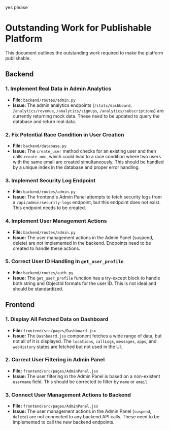 yes please
# Outstanding Work for Publishable Platform

This document outlines the outstanding work required to make the platform publishable.

## Backend

### 1. Implement Real Data in Admin Analytics

*   **File:** `backend/routes/admin.py`
*   **Issue:** The admin analytics endpoints (`/stats/dashboard`, `/analytics/revenue`, `/analytics/signups`, `/analytics/subscriptions`) are currently returning mock data. These need to be updated to query the database and return real data.

### 2. Fix Potential Race Condition in User Creation

*   **File:** `backend/database.py`
*   **Issue:** The `create_user` method checks for an existing user and then calls `create_one`, which could lead to a race condition where two users with the same email are created simultaneously. This should be handled by a unique index in the database and proper error handling.

### 3. Implement Security Log Endpoint

*   **File:** `backend/routes/admin.py`
*   **Issue:** The frontend's Admin Panel attempts to fetch security logs from a `/api/admin/security-logs` endpoint, but this endpoint does not exist. This endpoint needs to be created.

### 4. Implement User Management Actions

*   **File:** `backend/routes/admin.py`
*   **Issue:** The user management actions in the Admin Panel (suspend, delete) are not implemented in the backend. Endpoints need to be created to handle these actions.

### 5. Correct User ID Handling in `get_user_profile`

*   **File:** `backend/routes/auth.py`
*   **Issue:** The `get_user_profile` function has a try-except block to handle both string and ObjectId formats for the user ID. This is not ideal and should be standardized.

## Frontend

### 1. Display All Fetched Data on Dashboard

*   **File:** `frontend/src/pages/Dashboard.jsx`
*   **Issue:** The `Dashboard.jsx` component fetches a wide range of data, but not all of it is displayed. The `locations`, `callLogs`, `messages`, `apps`, and `webHistory` states are fetched but not used in the UI.

### 2. Correct User Filtering in Admin Panel

*   **File:** `frontend/src/pages/AdminPanel.jsx`
*   **Issue:** The user filtering in the Admin Panel is based on a non-existent `username` field. This should be corrected to filter by `name` or `email`.

### 3. Connect User Management Actions to Backend

*   **File:** `frontend/src/pages/AdminPanel.jsx`
*   **Issue:** The user management actions in the Admin Panel (`suspend`, `delete`) are not connected to any backend API calls. These need to be implemented to call the new backend endpoints.
